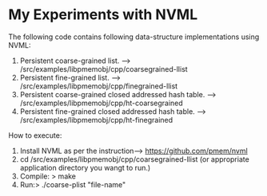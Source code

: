 # My Experiments with NVML

The following code contains following data-structure implementations using NVML:
1. Persistent coarse-grained list.    						-->	/src/examples/libpmemobj/cpp/coarsegrained-llist
2. Persistent fine-grained list.							-->	/src/examples/libpmemobj/cpp/finegrained-llist
3. Persistent coarse-grained closed addressed hash table.	-->	/src/examples/libpmemobj/cpp/ht-coarsegrained
4. Persistent fine-grained closed addressed hash table.		-->	/src/examples/libpmemobj/cpp/ht-finegrained

How to execute:

1) Install NVML as per the instruction-->  https://github.com/pmem/nvml
2) cd /src/examples/libpmemobj/cpp/coarsegrained-llist  (or appropriate application directory you wangt to run.)
3) Compile: > make
4) Run:> ./coarse-plist "file-name"
